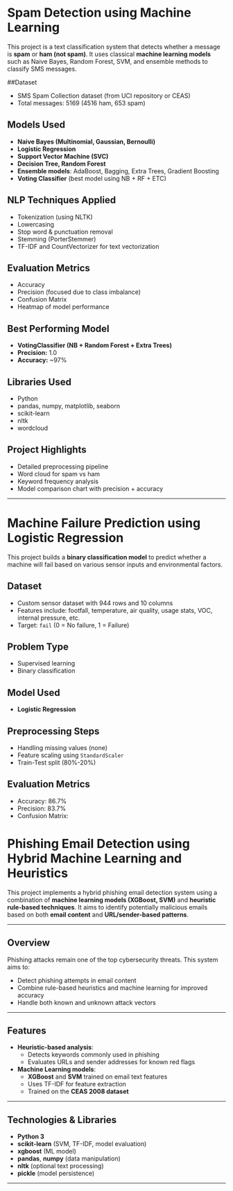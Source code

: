# Spam Detection using Machine Learning

This project is a text classification system that detects whether a message is **spam** or **ham (not spam)**. It uses classical **machine learning models** such as Naive Bayes, Random Forest, SVM, and ensemble methods to classify SMS messages.

##Dataset
- SMS Spam Collection dataset (from UCI repository or CEAS)
- Total messages: 5169 (4516 ham, 653 spam)

## Models Used
- **Naive Bayes (Multinomial, Gaussian, Bernoulli)**
- **Logistic Regression**
- **Support Vector Machine (SVC)**
- **Decision Tree, Random Forest**
- **Ensemble models**: AdaBoost, Bagging, Extra Trees, Gradient Boosting
- **Voting Classifier** (best model using NB + RF + ETC)

## NLP Techniques Applied
- Tokenization (using NLTK)
- Lowercasing
- Stop word & punctuation removal
- Stemming (PorterStemmer)
- TF-IDF and CountVectorizer for text vectorization

## Evaluation Metrics
- Accuracy
- Precision (focused due to class imbalance)
- Confusion Matrix
- Heatmap of model performance

## Best Performing Model
- **VotingClassifier (NB + Random Forest + Extra Trees)**
- **Precision:** 1.0  
- **Accuracy:** ~97%

## Libraries Used
- Python
- pandas, numpy, matplotlib, seaborn
- scikit-learn
- nltk
- wordcloud

## Project Highlights
- Detailed preprocessing pipeline
- Word cloud for spam vs ham
- Keyword frequency analysis
- Model comparison chart with precision + accuracy

---
# Machine Failure Prediction using Logistic Regression

This project builds a **binary classification model** to predict whether a machine will fail based on various sensor inputs and environmental factors.

## Dataset
- Custom sensor dataset with 944 rows and 10 columns
- Features include: footfall, temperature, air quality, usage stats, VOC, internal pressure, etc.
- Target: `fail` (0 = No failure, 1 = Failure)

## Problem Type
- Supervised learning
- Binary classification

## Model Used
- **Logistic Regression**

## Preprocessing Steps
- Handling missing values (none)
- Feature scaling using `StandardScaler`
- Train-Test split (80%-20%)

## Evaluation Metrics
- Accuracy: 86.7%
- Precision: 83.7%
- Confusion Matrix:  
# Phishing Email Detection using Hybrid Machine Learning and Heuristics

This project implements a hybrid phishing email detection system using a combination of **machine learning models (XGBoost, SVM)** and **heuristic rule-based techniques**. It aims to identify potentially malicious emails based on both **email content** and **URL/sender-based patterns**.

---

## Overview

Phishing attacks remain one of the top cybersecurity threats. This system aims to:
- Detect phishing attempts in email content
- Combine rule-based heuristics and machine learning for improved accuracy
- Handle both known and unknown attack vectors

---

## Features

- **Heuristic-based analysis**:
  - Detects keywords commonly used in phishing
  - Evaluates URLs and sender addresses for known red flags
- **Machine Learning models**:
  - **XGBoost** and **SVM** trained on email text features
  - Uses TF-IDF for feature extraction
  - Trained on the **CEAS 2008 dataset**

---

## Technologies & Libraries

- **Python 3**
- **scikit-learn** (SVM, TF-IDF, model evaluation)
- **xgboost** (ML model)
- **pandas**, **numpy** (data manipulation)
- **nltk** (optional text processing)
- **pickle** (model persistence)

---


